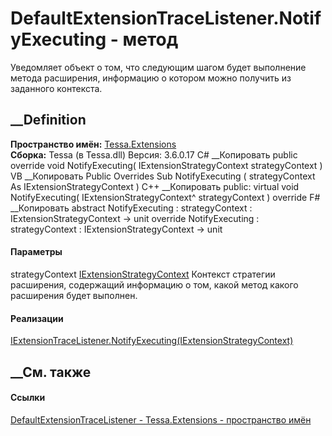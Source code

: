 # DefaultExtensionTraceListener.NotifyExecuting - метод
Уведомляет объект о том, что следующим шагом будет выполнение метода
расширения, информацию о котором можно получить из заданного контекста.
## __Definition
 **Пространство имён:** [Tessa.Extensions](N_Tessa_Extensions.htm)  
 **Сборка:** Tessa (в Tessa.dll) Версия: 3.6.0.17
C# __Копировать
     public override void NotifyExecuting(
    	IExtensionStrategyContext strategyContext
    )
VB __Копировать
     Public Overrides Sub NotifyExecuting ( 
    	strategyContext As IExtensionStrategyContext
    )
C++ __Копировать
     public:
    virtual void NotifyExecuting(
    	IExtensionStrategyContext^ strategyContext
    ) override
F# __Копировать
     abstract NotifyExecuting : 
            strategyContext : IExtensionStrategyContext -> unit 
    override NotifyExecuting : 
            strategyContext : IExtensionStrategyContext -> unit 
#### Параметры
strategyContext
[IExtensionStrategyContext](T_Tessa_Extensions_IExtensionStrategyContext.htm)
     Контекст стратегии расширения, содержащий информацию о том, какой метод какого расширения будет выполнен. 
#### Реализации
[IExtensionTraceListener.NotifyExecuting(IExtensionStrategyContext)](M_Tessa_Extensions_IExtensionTraceListener_NotifyExecuting.htm)  
##  __См. также
#### Ссылки
[DefaultExtensionTraceListener -
](T_Tessa_Extensions_DefaultExtensionTraceListener.htm)
[Tessa.Extensions - пространство имён](N_Tessa_Extensions.htm)
